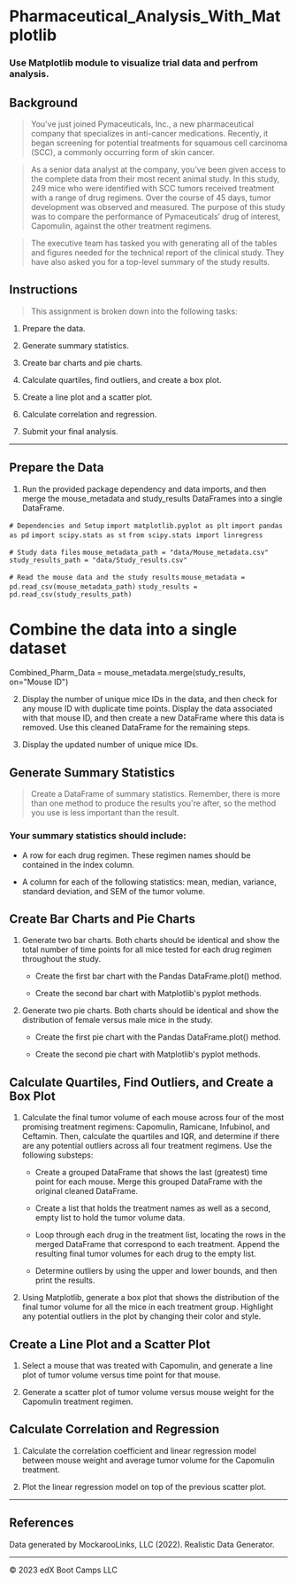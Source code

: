 # Pharmaceutical_Analysis_With_Matplotlib

### Use Matplotlib module to visualize trial data and perfrom analysis.

## Background
> You've just joined Pymaceuticals, Inc., a new pharmaceutical company that specializes in anti-cancer medications. Recently, it began screening for potential treatments for squamous cell carcinoma (SCC), a commonly occurring form of skin cancer.

> As a senior data analyst at the company, you've been given access to the complete data from their most recent animal study. In this study, 249 mice who were identified with SCC tumors received treatment with a range of drug regimens. Over the course of 45 days, tumor development was observed and measured. The purpose of this study was to compare the performance of Pymaceuticals’ drug of interest, Capomulin, against the other treatment regimens.

> The executive team has tasked you with generating all of the tables and figures needed for the technical report of the clinical study. They have also asked you for a top-level summary of the study results.

## Instructions
> This assignment is broken down into the following tasks:

1. Prepare the data.

2. Generate summary statistics.

3. Create bar charts and pie charts.

4. Calculate quartiles, find outliers, and create a box plot.

5. Create a line plot and a scatter plot.

6. Calculate correlation and regression.

7. Submit your final analysis.

- - -

## Prepare the Data
1. Run the provided package dependency and data imports, and then merge the mouse_metadata and study_results DataFrames into a single DataFrame.

`# Dependencies and Setup`
`import matplotlib.pyplot as plt`
`import pandas as pd`
`import scipy.stats as st`
`from scipy.stats import linregress`

`# Study data files`
`mouse_metadata_path = "data/Mouse_metadata.csv"`
`study_results_path = "data/Study_results.csv"`

`# Read the mouse data and the study results`
`mouse_metadata = pd.read_csv(mouse_metadata_path)`
`study_results = pd.read_csv(study_results_path)`

# Combine the data into a single dataset
Combined_Pharm_Data = mouse_metadata.merge(study_results, on="Mouse ID")

2. Display the number of unique mice IDs in the data, and then check for any mouse ID with duplicate time points. Display the data associated with that mouse ID, and then create a new DataFrame where this data is removed. Use this cleaned DataFrame for the remaining steps.

3. Display the updated number of unique mice IDs.

## Generate Summary Statistics
> Create a DataFrame of summary statistics. Remember, there is more than one method to produce the results you're after, so the method you use is less important than the result.

### Your summary statistics should include:

- A row for each drug regimen. These regimen names should be contained in the index column.

- A column for each of the following statistics: mean, median, variance, standard deviation, and SEM of the tumor volume.

## Create Bar Charts and Pie Charts
1. Generate two bar charts. Both charts should be identical and show the total number of time points for all mice tested for each drug regimen throughout the study.

    - Create the first bar chart with the Pandas DataFrame.plot() method.

    - Create the second bar chart with Matplotlib's pyplot methods.

2. Generate two pie charts. Both charts should be identical and show the distribution of female versus male mice in the study.

    - Create the first pie chart with the Pandas DataFrame.plot() method.

    - Create the second pie chart with Matplotlib's pyplot methods.

## Calculate Quartiles, Find Outliers, and Create a Box Plot
1. Calculate the final tumor volume of each mouse across four of the most promising treatment regimens: Capomulin, Ramicane, Infubinol, and Ceftamin. Then, calculate the quartiles and IQR, and determine if there are any potential outliers across all four treatment regimens. Use the following substeps:

    - Create a grouped DataFrame that shows the last (greatest) time point for each mouse. Merge this grouped DataFrame with the original cleaned DataFrame.

    - Create a list that holds the treatment names as well as a second, empty list to hold the tumor volume data.

    - Loop through each drug in the treatment list, locating the rows in the merged DataFrame that correspond to each treatment. Append the resulting final tumor volumes for each drug to the empty list.

    - Determine outliers by using the upper and lower bounds, and then print the results.

2. Using Matplotlib, generate a box plot that shows the distribution of the final tumor volume for all the mice in each treatment group. Highlight any potential outliers in the plot by changing their color and style.

## Create a Line Plot and a Scatter Plot
1. Select a mouse that was treated with Capomulin, and generate a line plot of tumor volume versus time point for that mouse.

2. Generate a scatter plot of tumor volume versus mouse weight for the Capomulin treatment regimen.

## Calculate Correlation and Regression
1. Calculate the correlation coefficient and linear regression model between mouse weight and average tumor volume for the Capomulin treatment.

2. Plot the linear regression model on top of the previous scatter plot.

- - -

## References

Data generated by MockarooLinks, LLC (2022). Realistic Data Generator.

- - -

© 2023 edX Boot Camps LLC